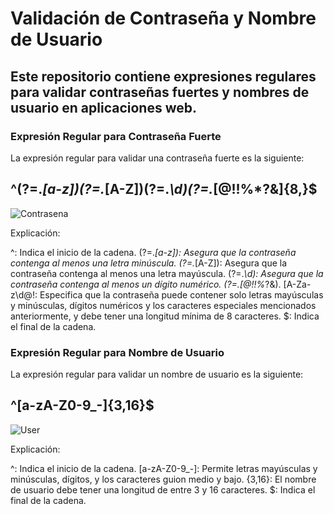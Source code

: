 # Validación de Contraseña y Nombre de Usuario

## Este repositorio contiene expresiones regulares para validar contraseñas fuertes y nombres de usuario en aplicaciones web.

### Expresión Regular para Contraseña Fuerte
La expresión regular para validar una contraseña fuerte es la siguiente:

## ^(?=.*[a-z])(?=.*[A-Z])(?=.*\d)(?=.*[@$!%*?&])[A-Za-z\d@$!%*?&]{8,}$

![Contrasena](https://github.com/Majin0328/LeneguajesAutomatas/assets/160747765/1c849ae0-f148-4d9f-b322-1c469f398ffb)

Explicación:

^: Indica el inicio de la cadena.
(?=.*[a-z]): Asegura que la contraseña contenga al menos una letra minúscula.
(?=.*[A-Z]): Asegura que la contraseña contenga al menos una letra mayúscula.
(?=.*\d): Asegura que la contraseña contenga al menos un dígito numérico.
(?=.[@$!%?&]): Asegura que la contraseña contenga al menos un carácter especial de los especificados (@$!%*?&).
[A-Za-z\d@$!%*?&]{8,}$: Especifica que la contraseña puede contener solo letras mayúsculas y minúsculas, dígitos numéricos y los 
caracteres especiales mencionados anteriormente, y debe tener una longitud mínima de 8 caracteres.
$: Indica el final de la cadena.

### Expresión Regular para Nombre de Usuario
La expresión regular para validar un nombre de usuario es la siguiente:

## ^[a-zA-Z0-9_-]{3,16}$

![User](https://github.com/Majin0328/LeneguajesAutomatas/assets/160747765/65d33f6e-77af-495b-aae9-a6f02b85af55)

Explicación:

^: Indica el inicio de la cadena.
[a-zA-Z0-9_-]: Permite letras mayúsculas y minúsculas, dígitos, y los caracteres guion medio y bajo.
{3,16}: El nombre de usuario debe tener una longitud de entre 3 y 16 caracteres.
$: Indica el final de la cadena.
